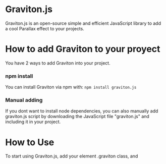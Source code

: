 # Graviton.js
Graviton.js is an open-source simple and efficient JavaScript library to add a cool Parallax effect to your projects.

<h1>How to add Graviton to your proyect</h1>
You have 2 ways to add Graviton into your project.
<h3>npm install</h3>
You can install Graviton via npm with:
<code>npm install graviton.js</code>
<h3>Manual adding</h3>
If you dont want to install node dependencies, you can also manually add graviton.js script by downloading the JavaScript file "graviton.js" and including it in your project.
<h1>How to Use</h1>
To start using Graviton.js, add your element .graviton class, and 
